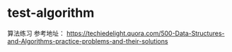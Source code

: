 # test-algorithm
算法练习
参考地址：
https://techiedelight.quora.com/500-Data-Structures-and-Algorithms-practice-problems-and-their-solutions

